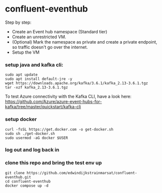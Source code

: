 # confluent-eventhub


Step by step:

- Create an Event hub namespace (Standard tier)
- Create an unrestricted VM.
- (Optional) Mark the namespace as private and create a private endpoint, so traffic doesn't go over the internet.
- Setup the VM

### setup java and kafka cli:
```shell
sudo apt update
sudo apt install default-jre -y
wget https://downloads.apache.org/kafka/3.6.1/kafka_2.13-3.6.1.tgz
tar -xzf kafka_2.13-3.6.1.tgz
```
To test Azure connectivity with the Kafka CLI, have a look here: https://github.com/Azure/azure-event-hubs-for-kafka/tree/master/quickstart/kafka-cli

### setup docker
```shell
curl -fsSL https://get.docker.com -o get-docker.sh
sudo sh ./get-docker.sh
sudo usermod -aG docker $USER
```

### log out and log back in

### clone this repo and bring the test env up
```
git clone https://github.com/edwindijkstrainmarsat/confluent-eventhub.git
cd confluent-eventhub
docker compose up -d
```
